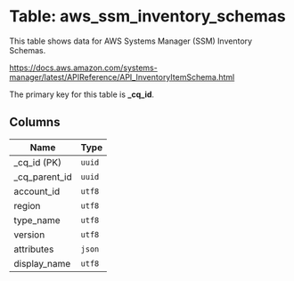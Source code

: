 # Table: aws_ssm_inventory_schemas

This table shows data for AWS Systems Manager (SSM) Inventory Schemas.

https://docs.aws.amazon.com/systems-manager/latest/APIReference/API_InventoryItemSchema.html

The primary key for this table is **_cq_id**.

## Columns

| Name          | Type          |
| ------------- | ------------- |
|_cq_id (PK)|`uuid`|
|_cq_parent_id|`uuid`|
|account_id|`utf8`|
|region|`utf8`|
|type_name|`utf8`|
|version|`utf8`|
|attributes|`json`|
|display_name|`utf8`|